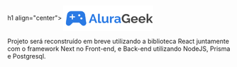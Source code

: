 h1 align="center">
  <img align="center" src="./assets/images/logo.svg" width="40%">
</h1>
<p> Projeto será reconstruído em breve utilizando a biblioteca React juntamente com o framework Next no Front-end, e Back-end utilizando NodeJS, Prisma e Postgresql.</p>